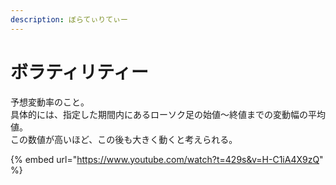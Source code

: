 ```yaml
---
description: ぼらてぃりてぃー
---
```


# ボラティリティー

予想変動率のこと。\
具体的には、指定した期間内にあるローソク足の始値〜終値までの変動幅の平均値。\
この数値が高いほど、この後も大きく動くと考えられる。



{% embed url="https://www.youtube.com/watch?t=429s&v=H-C1iA4X9zQ" %}
